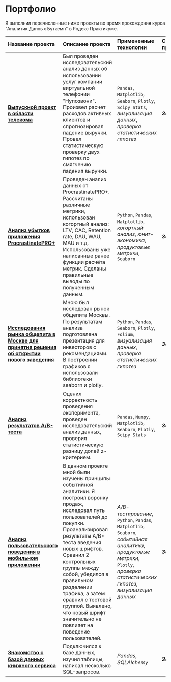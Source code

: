 # Портфолио 
Я выполнил перечисленные ниже проекты во время прохождения курса "Аналитик Данных Буткемп" в Яндекс Практикуме.

|  Название проекта   |  Описание проекта  |  Примененные технологии  | Статус проекта |
|:---|:---|:---|:---|
|[**Выпускной проект в области телекома**](/telecom)|Был проведен исследовательский анализ данных об использовании услуг компании виртуальной телефонии "Нупозвони". Произвел расчет расходов активных клиентов и спрогнозировал падение выручки. Провел статистическую проверку двух гипотез по смягчению падения выручки.|`Pandas`, `Matplotlib`, `Seaborn`, `Plotly`, `Scipy Stats`, *визуализация данных*, *проверка статистических гипотез*|***Завершен***|
|[**Анализ убытков приложения ProcrastinatePRO+**](/marketing)|Проведен анализ данных от ProcrastinatePRO+. Рассчитаны различные метрики, использован когортный анализ: LTV, CAC, Retention rate, DAU, WAU, MAU и т.д. Использованы уже написанные ранее функции расчёта метрик. Сделаны правильные выводы по полученным данным.|`Python`, `Pandas`, `Matplotlib`, *когортный анализ*, *юнит-экономика*, *продуктовые метрики*, `Seaborn`|***Завершен***|
|[**Исследования рынка общепита в Москве для принятия решения об открытии нового заведения**](/moscow-food-service)|Мною был исследован рынок общепита Москвы. По результатам анализа подготовлена презентация для инвесторов с рекомендациями. В построении графиков я использовали библиотеки seaborn и plotly. |`Python`, `Pandas`, `Seaborn`, `Plotly`, `Folium`, *визуализация данных*, *проверка статистических гипотез*|***Завершен***|
|[**Анализ результатов A/B-теста**](/ab-test)|Оценил корректность проведения эксперимента, проведен исследовательский анализ данных, проверил статистическую разницу долей z-критерием.|`Pandas`, `Numpy`, `Matplotlib`, `Seaborn`, `Plotly`, `Scipy Stats`|***Завершен***|
|[**Анализ пользовательского поведения в мобильном приложении**](/a-a-b-test)|В данном проекте мной были изучены принципы событийной аналитики. Я построил воронку продаж, исследовал путь пользователей до покупки. Проанализировал результаты A/B-теста введения новых шрифтов. Сравнил 2 контрольных группы между собой, убедился в правильном разделении трафика, а затем сравнил с тестовой группой. Выявлено, что новый шрифт значительно не повлияет на поведение пользователей.|*A/B-тестирование*, `Python`, `Pandas`, `Matplotlib`, `Seaborn`, *событийная аналитика*, *продуктовые метрики*, `Plotly`, *проверка статистических гипотез*, *визуализация данных*|***Завершен***|
|[**Знакомство с базой данных книжного сервиса**](/book-service-sql)|Подключился к базе данных, изучил таблицы, написал несколько SQL-запросов.|*Pandas*, *SQLAlchemy*|***Завершен***|
